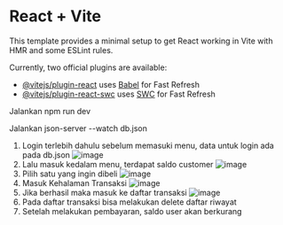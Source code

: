 # React + Vite

This template provides a minimal setup to get React working in Vite with HMR and some ESLint rules.

Currently, two official plugins are available:

- [@vitejs/plugin-react](https://github.com/vitejs/vite-plugin-react/blob/main/packages/plugin-react/README.md) uses [Babel](https://babeljs.io/) for Fast Refresh
- [@vitejs/plugin-react-swc](https://github.com/vitejs/vite-plugin-react-swc) uses [SWC](https://swc.rs/) for Fast Refresh



Jalankan npm run dev

Jalankan json-server --watch db.json

1. Login terlebih dahulu sebelum memasuki menu, data untuk login ada pada db.json
   ![image](https://github.com/zumarnf/toko_pulsa/assets/110282332/d4cc3e7e-5c69-435a-a0d7-911c15bfbf85)
2. Lalu masuk kedalam menu, terdapat saldo customer
   ![image](https://github.com/zumarnf/toko_pulsa/assets/110282332/370d5524-b06e-47bf-803e-24f11466dab7)
3. Pilih satu yang ingin dibeli
   ![image](https://github.com/zumarnf/toko_pulsa/assets/110282332/91ab4b46-d6f7-4288-9037-78f8cab471d8)
4. Masuk Kehalaman Transaksi
   ![image](https://github.com/zumarnf/toko_pulsa/assets/110282332/d712becd-7ee2-4ad3-8633-a3c8164cf508)
5. Jika berhasil maka masuk ke daftar transaksi
   ![image](https://github.com/zumarnf/toko_pulsa/assets/110282332/91ac9bdf-fa71-4d3a-b25f-d8fef82204d4)
6. Pada daftar transaksi bisa melakukan delete daftar riwayat
7. Setelah melakukan pembayaran, saldo user akan berkurang



